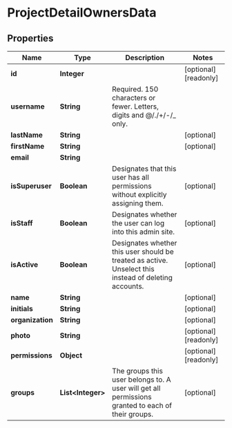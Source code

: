 

# ProjectDetailOwnersData


## Properties

Name | Type | Description | Notes
------------ | ------------- | ------------- | -------------
**id** | **Integer** |  |  [optional] [readonly]
**username** | **String** | Required. 150 characters or fewer. Letters, digits and @/./+/-/_ only. | 
**lastName** | **String** |  |  [optional]
**firstName** | **String** |  |  [optional]
**email** | **String** |  | 
**isSuperuser** | **Boolean** | Designates that this user has all permissions without explicitly assigning them. |  [optional]
**isStaff** | **Boolean** | Designates whether the user can log into this admin site. |  [optional]
**isActive** | **Boolean** | Designates whether this user should be treated as active. Unselect this instead of deleting accounts. |  [optional]
**name** | **String** |  |  [optional]
**initials** | **String** |  |  [optional]
**organization** | **String** |  |  [optional]
**photo** | **String** |  |  [optional] [readonly]
**permissions** | **Object** |  |  [optional] [readonly]
**groups** | **List&lt;Integer&gt;** | The groups this user belongs to. A user will get all permissions granted to each of their groups. |  [optional]



